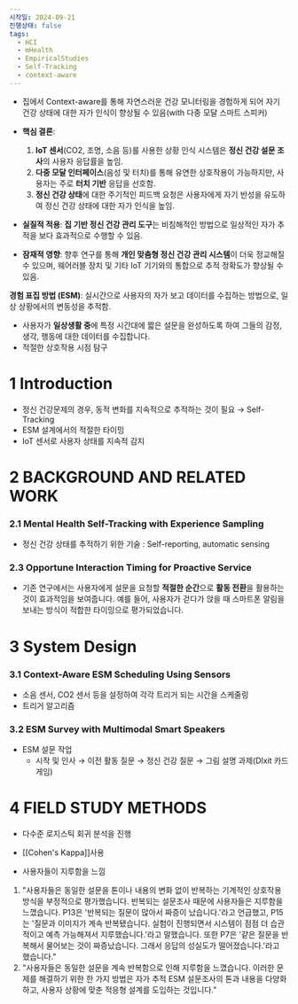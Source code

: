 ```yaml
---
시작일: 2024-09-21
진행상태: false
tags:
  - HCI
  - mHealth
  - EmpiricalStudies
  - Self-Tracking
  - context-aware
---
```

- 집에서 Context-aware를 통해 자연스러운 건강 모니터링을 경험하게 되어 자기 건강 상태에 대한 자가 인식이 향상될 수 있음(with 다중 모달 스마트 스피커)
    
- **핵심 결론**:
    
    1. **IoT 센서**(CO2, 조명, 소음 등)를 사용한 상황 인식 시스템은 **정신 건강 설문 조사**의 사용자 응답률을 높임.
    2. **다중 모달 인터페이스**(음성 및 터치)를 통해 유연한 상호작용이 가능하지만, 사용자는 주로 **터치 기반** 응답을 선호함.
    3. **정신 건강 상태**에 대한 주기적인 피드백 요청은 사용자에게 자기 반성을 유도하여 정신 건강 상태에 대한 자가 인식을 높임.
- **실질적 적용**: **집 기반 정신 건강 관리 도구**는 비침해적인 방법으로 일상적인 자가 추적을 보다 효과적으로 수행할 수 있음.
    
- **잠재적 영향**: 향후 연구를 통해 **개인 맞춤형 정신 건강 관리 시스템**이 더욱 정교해질 수 있으며, 웨어러블 장치 및 기타 IoT 기기와의 통합으로 추적 정확도가 향상될 수 있음.
    

**경험 표집 방법 (ESM)**: 실시간으로 사용자의 자가 보고 데이터를 수집하는 방법으로, 일상 상황에서의 변동성을 추적함.

- 사용자가 **일상생활 중**에 특정 시간대에 짧은 설문을 완성하도록 하여 그들의 감정, 생각, 행동에 대한 데이터를 수집합니다.
- 적절한 상호작용 시점 탐구

# 1 Introduction

- 정신 건강문제의 경우, 동적 변화를 지속적으로 추적하는 것이 필요 → Self-Tracking
- ESM 설계에서의 적절한 타이밍
- IoT 센서로 사용자 상태를 지속적 감지

# 2 BACKGROUND AND RELATED WORK

### 2.1 Mental Health Self-Tracking with Experience Sampling

- 정신 건강 상태를 추적하기 위한 기술 : Self-reporting, automatic sensing

### 2.3 Opportune Interaction Timing for Proactive Service

- 기존 연구에서는 사용자에게 설문을 요청할 **적절한 순간**으로 **활동 전환**을 활용하는 것이 효과적임을 보여줍니다. 예를 들어, 사용자가 걷다가 앉을 때 스마트폰 알림을 보내는 방식이 적합한 타이밍으로 평가되었습니다.

# 3 System Design

### 3.1 Context-Aware ESM Scheduling Using Sensors

- 소음 센서, CO2 센서 등을 설정하여 각각 트리거 되는 시간을 스케줄링
- 트리거 알고리즘

### 3.2 ESM Survey with Multimodal Smart Speakers

- ESM 설문 작업
    - 시작 및 인사 → 이전 활동 질문 → 정신 건강 질문 → 그림 설명 과제(DIxit 카드게임)

# 4 FIELD STUDY METHODS

- 다수준 로지스틱 회귀 분석을 진행

- [[Cohen's Kappa]]사용

- 사용자들이 지루함을 느낌

1. "사용자들은 동일한 설문을 톤이나 내용의 변화 없이 반복하는 기계적인 상호작용 방식을 부정적으로 평가했습니다. 반복되는 설문조사 때문에 사용자들은 지루함을 느꼈습니다. P13은 '반복되는 질문이 많아서 짜증이 났습니다.'라고 언급했고, P15는 '질문과 이미지가 계속 반복됐습니다. 실험이 진행되면서 시스템이 점점 더 습관적이고 예측 가능해져서 지루했습니다.'라고 말했습니다. 또한 P7은 '같은 질문을 반복해서 물어보는 것이 짜증났습니다. 그래서 응답의 성실도가 떨어졌습니다.'라고 했습니다."
2. "사용자들은 동일한 설문을 계속 반복함으로 인해 지루함을 느꼈습니다. 이러한 문제를 해결하기 위한 한 가지 방법은 자가 추적 ESM 설문조사의 톤과 내용을 다양화하고, 사용자 상황에 맞춘 적응형 설계를 도입하는 것입니다."
